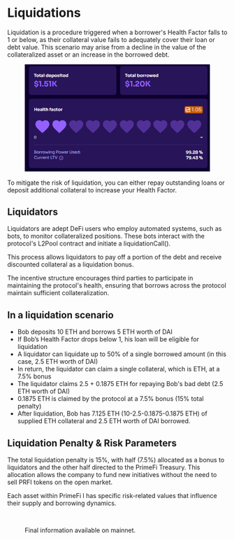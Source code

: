 # Liquidations

Liquidation is a procedure triggered when a borrower's Health Factor falls to 1 or below, as their collateral value fails to adequately cover their loan or debt value. This scenario may arise from a decline in the value of the collateralized asset or an increase in the borrowed debt.

<figure><img src="../.gitbook/assets/image (135).png" alt=""><figcaption></figcaption></figure>

To mitigate the risk of liquidation, you can either repay outstanding loans or deposit additional collateral to increase your Health Factor.

## Liquidators

Liquidators are adept DeFi users who employ automated systems, such as bots, to monitor collateralized positions. These bots interact with the protocol's L2Pool contract and initiate a liquidationCall().

This process allows liquidators to pay off a portion of the debt and receive discounted collateral as a liquidation bonus.

The incentive structure encourages third parties to participate in maintaining the protocol's health, ensuring that borrows across the protocol maintain sufficient collateralization.

## In a liquidation scenario

* Bob deposits 10 ETH and borrows 5 ETH worth of DAI
* If Bob’s Health Factor drops below 1, his loan will be eligible for liquidation
* A liquidator can liquidate up to 50% of a single borrowed amount (in this case, 2.5 ETH worth of DAI)
* In return, the liquidator can claim a single collateral, which is ETH, at a 7.5% bonus
* The liquidator claims 2.5 + 0.1875 ETH for repaying Bob's bad debt (2.5 ETH worth of DAI)
* 0.1875 ETH is claimed by the protocol at a 7.5% bonus (15% total penalty)
* After liquidation, Bob has 7.125 ETH (10-2.5-0.1875-0.1875 ETH) of supplied ETH collateral and 2.5 ETH worth of DAI borrowed.

## Liquidation Penalty & Risk Parameters

The total liquidation penalty is 15%, with half (7.5%) allocated as a bonus to liquidators and the other half directed to the PrimeFi Treasury. This allocation allows the company to fund new initiatives without the need to sell PRFI tokens on the open market.

Each asset within PrimeFi l has specific risk-related values that influence their supply and borrowing dynamics.

<figure><img src="../.gitbook/assets/Copia de PF Whitepaper.jpg" alt=""><figcaption><p>Final information available on mainnet.</p></figcaption></figure>
